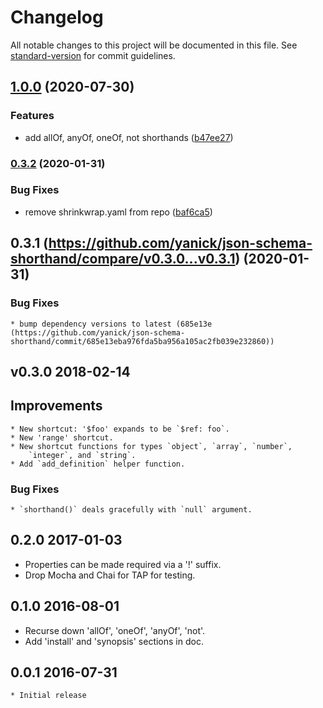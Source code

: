 # Changelog

All notable changes to this project will be documented in this file. See [standard-version](https://github.com/conventional-changelog/standard-version) for commit guidelines.

## [1.0.0](https://github.com/yanick/json-schema-shorthand/compare/v0.3.2...v1.0.0) (2020-07-30)


### Features

* add allOf, anyOf, oneOf, not shorthands ([b47ee27](https://github.com/yanick/json-schema-shorthand/commit/b47ee27671a4861756a74f4ad6b0dc10d10f1a3c))

### [0.3.2](https://github.com/yanick/json-schema-shorthand/compare/v0.3.1...v0.3.2) (2020-01-31)


### Bug Fixes

* remove shrinkwrap.yaml from repo ([baf6ca5](https://github.com/yanick/json-schema-shorthand/commit/baf6ca5c27f9f7723afa48796da0627160579839))

## 0.3.1 (https://github.com/yanick/json-schema-shorthand/compare/v0.3.0...v0.3.1) (2020-01-31)

### Bug Fixes

    * bump dependency versions to latest (685e13e (https://github.com/yanick/json-schema-shorthand/commit/685e13eba976fda5ba956a105ac2fb039e232860))

## v0.3.0 2018-02-14

## Improvements
    * New shortcut: '$foo' expands to be `$ref: foo`.
    * New 'range' shortcut.
    * New shortcut functions for types `object`, `array`, `number`,
        `integer`, and `string`.
    * Add `add_definition` helper function.

### Bug Fixes
    * `shorthand()` deals gracefully with `null` argument.


## 0.2.0 2017-01-03
  * Properties can be made required via a '!' suffix.
  * Drop Mocha and Chai for TAP for testing.

## 0.1.0 2016-08-01
  * Recurse down 'allOf', 'oneOf', 'anyOf', 'not'.
  * Add 'install' and 'synopsis' sections in doc.

## 0.0.1 2016-07-31
    * Initial release
